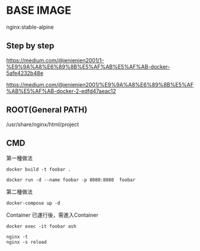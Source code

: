 # BASE IMAGE

nginx:stable-alpine

## Step by step

https://medium.com/@ienienien2001/1-%E9%9A%A8%E6%89%8B%E5%AF%AB%E5%AF%AB-docker-5afe4232b48e

https://medium.com/@ienienien2001/%E9%9A%A8%E6%89%8B%E5%AF%AB%E5%AF%AB-docker-2-edfd47aeac12

## ROOT(General PATH)

/usr/share/nginx/html/project

## CMD

第一種做法
```
docker build -t foobar .

docker run -d --name foobar -p 8080:8080  foobar
```
第二種做法
```
docker-compose up -d
```

Container 已運行後，需進入Container
```
docker exec -it foobar ash

nginx -t
nginx -s reload
```
